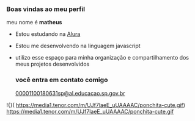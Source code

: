 ### Boas vindas ao meu perfil

meu nome é **matheus**

- Estou estudando na [Alura](https://www.Alura.com.br)
- Estou me desenvolvendo na linguagem javascript
- utilizo esse espaço para minha organização e compartilhamento dos meus projetos desenvolvidos

  ### você entra em contato comigo 

  00001100180631sp@al.educacao.sp.gov.br




!{}( https://media1.tenor.com/m/UJf7laeE_uUAAAAC/ponchita-cute.gif)
  https://media1.tenor.com/m/UJf7laeE_uUAAAAC/ponchita-cute.gif
  
